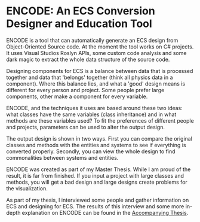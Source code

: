 # ENCODE: An ECS Conversion Designer and Education Tool

ENCODE is a tool that can automatically generate an ECS design from Object-Oriented Source code. At the moment the tool works on C# projects. It uses Visual Studios Roslyn APIs, some custom code analysis and some dark magic to extract the whole data structure of the source code. 

Designing components for ECS is a balance between data that is processed together and data that 'belongs' together (think all physics data in a component). Where this balance lies, and what a 'good' design means is different for every person and project. Some people prefer large components, other make a component for every variable. 

ENCODE, and the techniques it uses are based around these two ideas: what classes have the same variables (class inheritance) and in what methods are these variables used? To fit the preferences of different people and projects, parameters can be used to alter the output design. 

The output design is shown in two ways. First you can compare the original classes and methods with the entities and systems to see if everything is converted properly. Secondly, you can view the whole design to find commonalities between systems and entities.

ENCODE was created as part of my Master Thesis. While I am proud of the result, it is far from finished. If you input a project with large classes and methods, you will get a bad design and large designs create problems for the visualization.

As part of my thesis, I interviewed some people and gather information on ECS and designing for ECS. The results of this interview and some more in-depth explanation on ENCODE can be found in the [Accompanying Thesis](https://github.com/AnneVanEde/MasterThesis).
